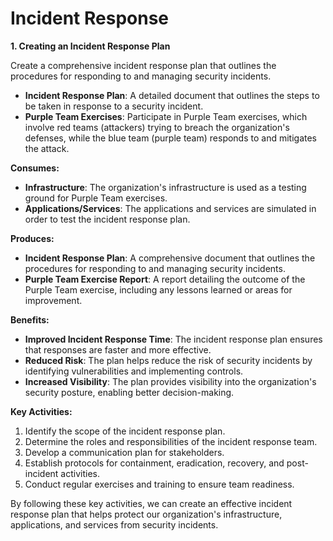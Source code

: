 # Incident Response

**1. Creating an Incident Response Plan**

Create a comprehensive incident response plan that outlines the procedures for responding to and managing security incidents.

* **Incident Response Plan**: A detailed document that outlines the steps to be taken in response to a security incident.
* **Purple Team Exercises**: Participate in Purple Team exercises, which involve red teams (attackers) trying to breach the organization's defenses, while the blue team (purple team) responds to and mitigates the attack.


**Consumes:**

* **Infrastructure**: The organization's infrastructure is used as a testing ground for Purple Team exercises.
* **Applications/Services**: The applications and services are simulated in order to test the incident response plan.

**Produces:**

* **Incident Response Plan**: A comprehensive document that outlines the procedures for responding to and managing security incidents.
* **Purple Team Exercise Report**: A report detailing the outcome of the Purple Team exercise, including any lessons learned or areas for improvement.



**Benefits:**

* **Improved Incident Response Time**: The incident response plan ensures that responses are faster and more effective.
* **Reduced Risk**: The plan helps reduce the risk of security incidents by identifying vulnerabilities and implementing controls.
* **Increased Visibility**: The plan provides visibility into the organization's security posture, enabling better decision-making.

**Key Activities:**

1. Identify the scope of the incident response plan.
2. Determine the roles and responsibilities of the incident response team.
3. Develop a communication plan for stakeholders.
4. Establish protocols for containment, eradication, recovery, and post-incident activities.
5. Conduct regular exercises and training to ensure team readiness.

By following these key activities, we can create an effective incident response plan that helps protect our organization's infrastructure, applications, and services from security incidents.
